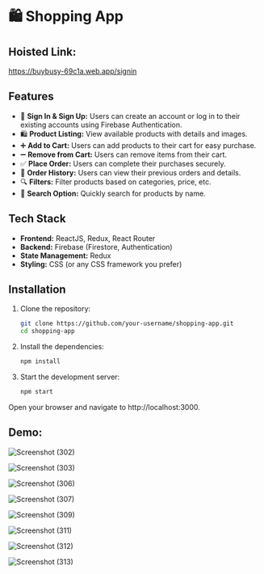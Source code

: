 # 🛍️ Shopping App

## Hoisted Link: 
   https://buybusy-69c1a.web.app/signin

## Features

- 🔐 **Sign In & Sign Up:** Users can create an account or log in to their existing accounts using Firebase Authentication.
- 🛍️ **Product Listing:** View available products with details and images.
- ➕ **Add to Cart:** Users can add products to their cart for easy purchase.
- ➖ **Remove from Cart:** Users can remove items from their cart.
- ✅ **Place Order:** Users can complete their purchases securely.
- 📜 **Order History:** Users can view their previous orders and details.
- 🔍 **Filters:** Filter products based on categories, price, etc.
- 🔎 **Search Option:** Quickly search for products by name.

## Tech Stack

- **Frontend:** ReactJS, Redux, React Router
- **Backend:** Firebase (Firestore, Authentication)
- **State Management:** Redux
- **Styling:** CSS (or any CSS framework you prefer)

## Installation

1. Clone the repository:

   ```bash
   git clone https://github.com/your-username/shopping-app.git
   cd shopping-app
   
2. Install the dependencies:

   ```bash
   npm install

3. Start the development server:

   ```bash
   npm start
Open your browser and navigate to http://localhost:3000.

## Demo:
![Screenshot (302)](https://github.com/user-attachments/assets/7df5a632-2328-4208-a9a0-3dd42b0f81d8)

![Screenshot (303)](https://github.com/user-attachments/assets/a098c0d4-0143-4ba4-a80f-db3dfffa62f9)

![Screenshot (306)](https://github.com/user-attachments/assets/3c4217eb-8363-4b8a-8c81-6e5fcc8fd87e)

![Screenshot (307)](https://github.com/user-attachments/assets/524aed39-d637-4e3a-a950-af30d282365d)

![Screenshot (309)](https://github.com/user-attachments/assets/d584313a-2c1f-4e4e-b5d4-9b92771a4a78)

![Screenshot (311)](https://github.com/user-attachments/assets/0eee9662-991b-4db0-a255-021dd03e094a)

![Screenshot (312)](https://github.com/user-attachments/assets/7743ec41-0465-41a0-82fb-4ea2f092bdc1)

![Screenshot (313)](https://github.com/user-attachments/assets/aa098dc8-9471-48c0-8001-86d281221c34)









